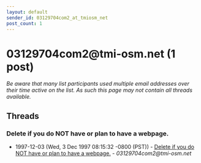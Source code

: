 ```yaml
---
layout: default
sender_id: 03129704com2_at_tmiosm_net
post_count: 1
---
```


# 03129704com2<span>@</span>tmi-osm.net (1 post)

_Be aware that many list participants used multiple email addresses over their time active on the list. As such this page may not contain all threads available._

## Threads

### Delete if you do NOT have or plan to have a webpage.
+ 1997-12-03 (Wed, 3 Dec 1997 08:15:32 -0800 (PST)) - [Delete if you do NOT have or plan to have a webpage.](/archive/1997/12/d6e0cfb9f66835d8fc1c2353281d5ec3ae30474fb4ee0c99272da93923e71022) - _03129704com2@tmi-osm.net_

